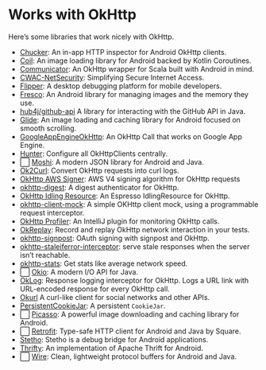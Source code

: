 Works with OkHttp
=================

Here’s some libraries that work nicely with OkHttp.

 * [Chucker](https://github.com/ChuckerTeam/chucker): An in-app HTTP inspector for Android OkHttp clients.
 * [Coil](https://github.com/coil-kt/coil): An image loading library for Android backed by Kotlin Coroutines.
 * [Communicator](https://github.com/Taig/Communicator): An OkHttp wrapper for Scala built with Android in mind.
 * [CWAC-NetSecurity](https://github.com/commonsguy/cwac-netsecurity): Simplifying Secure Internet Access.
 * [Flipper](https://fbflipper.com/): A desktop debugging platform for mobile developers.
 * [Fresco](https://github.com/facebook/fresco): An Android library for managing images and the memory they use.
 * [hub4j/github-api](https://github.com/hub4j/github-api) A library for interacting with the GitHub API in Java.
 * [Glide](https://github.com/bumptech/glide): An image loading and caching library for Android focused on smooth scrolling.
 * [GoogleAppEngineOkHttp](https://github.com/apkelly/GoogleAppEngineOkHttp): An OkHttp Call that works on Google App Engine.
 * [Hunter](https://github.com/Leaking/Hunter): Configure all OkHttpClients centrally.
 * ⬜️ [Moshi](https://github.com/square/moshi): A modern JSON library for Android and Java.
 * [Ok2Curl](https://github.com/mrmike/Ok2Curl): Convert OkHttp requests into curl logs.
 * [OkHttp AWS Signer](https://github.com/babbel/okhttp-aws-signer): AWS V4 signing algorithm for OkHttp requests
 * [okhttp-digest](https://github.com/rburgst/okhttp-digest): A digest authenticator for OkHttp.
 * [OkHttp Idling Resource](https://github.com/JakeWharton/okhttp-idling-resource): An Espresso IdlingResource for OkHttp.
 * [okhttp-client-mock](https://github.com/gmazzo/okhttp-client-mock): A simple OKHttp client mock, using a programmable request interceptor.
 * [OkHttp Profiler](https://plugins.jetbrains.com/plugin/11249-okhttp-profiler): An IntelliJ plugin for monitoring OkHttp calls.
 * [OkReplay](https://github.com/airbnb/okreplay): Record and replay OkHttp network interaction in your tests.
 * [okhttp-signpost](https://github.com/pakerfeldt/okhttp-signpost): OAuth signing with signpost and OkHttp.
 * [okhttp-staleiferror-interceptor](https://github.com/PeelTechnologies/okhttp-staleiferror-interceptor/): serve stale responses when the server isn’t reachable.
 * [okhttp-stats](https://github.com/flipkart-incubator/okhttp-stats): Get stats like average network speed.
 * ⬜️ [Okio](https://github.com/square/okio/): A modern I/O API for Java.
 * [OkLog](https://github.com/simonpercic/OkLog): Response logging interceptor for OkHttp. Logs a URL link with URL-encoded response for every OkHttp call.
 * [Okurl](https://github.com/yschimke/okurl/wiki) A curl-like client for social networks and other APIs.
 * [PersistentCookieJar](https://github.com/franmontiel/PersistentCookieJar): A persistent `CookieJar`.
 * ⬜️ [Picasso](https://github.com/square/picasso): A powerful image downloading and caching library for Android.
 * ⬜️ [Retrofit](https://github.com/square/retrofit): Type-safe HTTP client for Android and Java by Square.
 * [Stetho](https://github.com/facebook/stetho): Stetho is a debug bridge for Android applications.
 * [Thrifty](https://github.com/Microsoft/thrifty): An implementation of Apache Thrift for Android.
 * ⬜️ [Wire](https://github.com/square/wire): Clean, lightweight protocol buffers for Android and Java.
